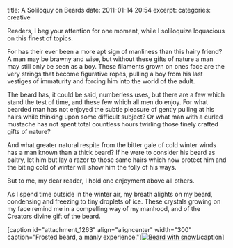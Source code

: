title: A Soliloquy on Beards
date: 2011-01-14 20:54
excerpt: 
categories: creative

Readers, I beg your attention for one moment, while I soliloquize loquacious on this finest of topics.

For has their ever been a more apt sign of manliness than this hairy friend? A man may be brawny and wise, but without these gifts of nature a man may still only be seen as a boy. These filaments grown on ones face are the very strings that become figurative ropes, pulling a boy from his last vestiges of immaturity and forcing him into the world of the adult.

The beard has, it could be said, numberless uses, but there are a few which stand the test of time, and these few which all men do enjoy. For what bearded man has not enjoyed the subtle pleasure of gently pulling at his hairs while thinking upon some difficult subject? Or what man with a curled mustache has not spent total countless hours twirling those finely crafted gifts of nature?

And what greater natural respite from the bitter gale of cold winter winds has a man known than a thick beard? If he were to consider his beard as paltry, let him but lay a razor to those same hairs which now protect him and the biting cold of winter will show him the folly of his ways.

But to me, my dear reader, I hold one enjoyment above all others.

As I spend time outside in the winter air, my breath alights on my beard, condensing and freezing to tiny droplets of ice. These crystals growing on my face remind me in a compelling way of my manhood, and of the Creators divine gift of the beard.

[caption id="attachment_1263" align="aligncenter" width="300" caption="Frosted beard, a manly experience."][![](http://davistobias.com/files/2011/01/CIMG3518-web-300x224.jpg "Beard with snow")](http://davistobias.com/files/2011/01/CIMG3518-web.jpg)[/caption]